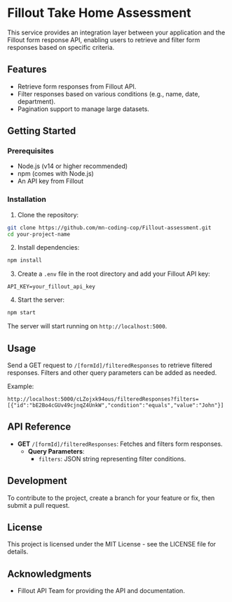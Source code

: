 # Fillout Take Home Assessment

This service provides an integration layer between your application and the Fillout form response API, enabling users to retrieve and filter form responses based on specific criteria.

## Features

- Retrieve form responses from Fillout API.
- Filter responses based on various conditions (e.g., name, date, department).
- Pagination support to manage large datasets.

## Getting Started

### Prerequisites

- Node.js (v14 or higher recommended)
- npm (comes with Node.js)
- An API key from Fillout

### Installation

1. Clone the repository:

```bash
git clone https://github.com/mn-coding-cop/Fillout-assessment.git
cd your-project-name
```

2. Install dependencies:

```bash
npm install
```

3. Create a `.env` file in the root directory and add your Fillout API key:

```env
API_KEY=your_fillout_api_key
```

4. Start the server:

```bash
npm start
```

The server will start running on `http://localhost:5000`.

## Usage

Send a GET request to `/[formId]/filteredResponses` to retrieve filtered responses. Filters and other query parameters can be added as needed.

Example:

```url
http://localhost:5000/cLZojxk94ous/filteredResponses?filters=[{"id":"bE2Bo4cGUv49cjnqZ4UnkW","condition":"equals","value":"John"}]
```

## API Reference

- **GET** `/[formId]/filteredResponses`: Fetches and filters form responses.
  - **Query Parameters**:
    - `filters`: JSON string representing filter conditions.

## Development

To contribute to the project, create a branch for your feature or fix, then submit a pull request.

## License

This project is licensed under the MIT License - see the LICENSE file for details.

## Acknowledgments

- Fillout API Team for providing the API and documentation.
